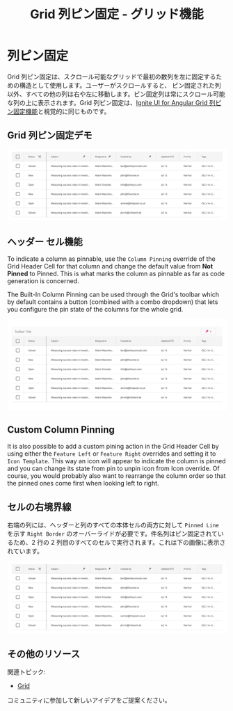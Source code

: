 ﻿---
title: Grid 列ピン固定 - グリッド機能
_description: Grid 列ピン固定は、スクロール可能なグリッドで選択された列をピン固定するための構造です。 
_keywords: デザイン システム, Sketch, Ignite UI for Angular, Grid 機能, UI ライブラリ, ウィジェット
_language: ja
---

# 列ピン固定

Grid 列ピン固定は、スクロール可能なグリッドで最初の数列を左に固定するための構造として使用します。ユーザーがスクロールすると、 ピン固定された列以外、すべての他の列は右や左に移動します。ピン固定列は常にスクロール可能な列の上に表示されます。Grid 列ピン固定は、[Ignite UI for Angular Grid 列ピン固定機能](https://jp.infragistics.com/products/ignite-ui-angular/angular/components/grid_column_pinning.html)と視覚的に同じものです。

## Grid 列ピン固定デモ

<img class="responsive-img" src="../images/grid_column_pinning_demo.png" srcset="../images/grid_column_pinning_demo@2x.png 2x" />

## ヘッダー セル機能

To indicate a column as pinnable, use the `Column Pinning` override of the Grid Header Cell for that column and change the default value from **Not Pinned** to Pinned. This is what marks the column as pinnable as far as code generation is concerned.

The Built-In Column Pinning can be used through the Grid's toolbar which by default contains a button (combined with a combo dropdown) that lets you configure the pin state of the columns for the whole grid.

<img class="responsive-img" src="../images/grid_column_pinning_built_in.png" srcset="../images/grid_column_pinning_built_in@2x.png 2x" />

## Custom Column Pinning

It is also possible to add a custom pining action in the Grid Header Cell by using either the `Feature Left` or `Feature Right` overrides and setting it to `Icon Template`. This way an icon will appear to indicate the column is pinned and you can change its state from pin to unpin icon from Icon override. Of course, you would probably also want to rearrange the column order so that the pinned ones come first when looking left to right.

## セルの右境界線

右端の列には、ヘッダーと列のすべての本体セルの両方に対して `Pinned Line` を示す `Right Border` のオーバーライドが必要です。件名列はピン固定されているため、2 行の 2 列目のすべてのセルで実行されます。これは下の画像に表示されています。

<img class="responsive-img" src="../images/grid_column_pinning_demo.png" srcset="../images/grid_column_pinning_demo@2x.png 2x" />

## その他のリソース

関連トピック:

- [Grid](grid.md)
  <div class="divider--half"></div>

コミュニティに参加して新しいアイデアをご提案ください。
